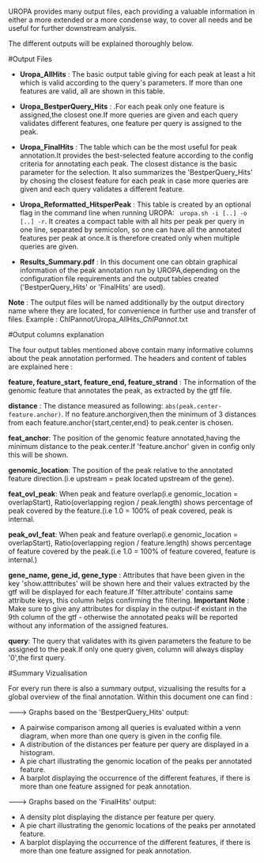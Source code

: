 UROPA provides many output files, each providing a valuable information in either a more extended or a more condense way, to cover all needs and be useful for further downstream analysis.

The different outputs will be explained thoroughly below.

#Output Files
* **Uropa_AllHits**  : The basic output table giving for each peak at least a hit which is valid according to the query's parameters. If more than one features are valid, all are shown in this table.

* **Uropa_BestperQuery_Hits** : .For each peak only one feature is assigned,the closest one.If more queries are given and each query validates different features, one feature per query is assigned to the peak.

* **Uropa_FinalHits** : The table which can be the most useful for peak annotation.It provides the best-selected feature according to the config criteria for annotating each peak. The closest distance is the basic parameter for the selection. It also summarizes the 'BestperQuery_Hits' by chosing the closest feature for each peak in case more queries are given and each query validates a different feature.

* **Uropa_Reformatted_HitsperPeak** : This table is created by an optional flag in the command line when running UROPA: ` uropa.sh -i [..] -o [..] -r`. It creates a compact table with all hits per peak per query in one line, separated by semicolon, so one can have all the annotated features per peak at once.It is therefore created only when multiple queries are given.

* **Results_Summary.pdf** : In this document one can obtain graphical information of the peak annotation run by UROPA,depending on the configuration file requirements and the output tables created ('BestperQuery_Hits' or 'FinalHits' are used).

**Note** : The output files will be named additionally by the output directory name where they are located, for convenience in further use and transfer of files.
Example  : ChIPannot/Uropa_AllHits_*ChIPannot*.txt


#Output columns explanation

The four output tables mentioned above contain many informative columns about the peak annotation performed. The headers and content of tables are explained here :

**feature, feature_start, feature_end, feature_strand** : The information of the genomic feature that annotates the peak, as extracted by the gtf file.

**distance** : The distance measured as following: `abs(peak.center-feature.anchor)`. If no feature.anchorgiven,then the minimum of 3 distances from each feature.anchor{start,center,end} to peak.center is chosen.

**feat_anchor**: The position of the genomic feature annotated,having the minimum distance to the peak.center.If 'feature.anchor' given in config only this will be shown.

**genomic_location**: The position of the peak relative to the annotated feature direction.(i.e upstream = peak located upstream of the gene).

**feat_ovl_peak**: When peak and feature overlap(i.e genomic_location = overlapStart), Ratio(overlapping region / peak.length) shows percentage of peak covered by the feature.(i.e 1.0 = 100% of peak covered, peak is internal.

**peak_ovl_feat**: When peak and feature overlap(i.e genomic_location = overlapStart), Ratio(overlapping region / feature.length) shows percentage of feature covered by the peak.(i.e 1.0 = 100% of feature covered, feature is internal.)

**gene_name, gene_id, gene_type** : Attributes that have been given in the key 'show.atttributes' will be shown here and their values extracted by the gtf will be displayed for each feature.If 'filter.attribute' contains same attribute keys, this column helps confirming the filtering.
**Important Note** : Make sure to give any attributes for display in the output-if existant in the 9th column of the gtf - otherwise the annotated peaks will be reported 
without any information of the assigned features.

**query**: The query that validates with its given parameters the feature to be assigned to the peak.If only one query given, column will always display '0',the first query.



#Summary Vizualisation

For every run there is also a summary output, vizualising the results for a global overview of the final annotation. Within this document one can find : 

---> Graphs based on the 'BestperQuery_Hits' output:

* A pairwise comparison among all queries is evaluated within a venn diagram, when more than one query is given in the config file. 
* A distribution of the distances per feature per query are displayed in a histogram.
* A pie chart illustrating the genomic location of the peaks per annotated feature.
* A barplot displaying the occurrence of the different features, if there is more than one feature assigned for peak annotation.


---> Graphs based on the 'FinalHits' output:

* A density plot displaying the distance per feature per query. 
* A pie chart illustrating the genomic locations of the peaks per annotated feature.
* A barplot displaying the occurrence of the different features, if there is more than one feature assigned for peak annotation.
